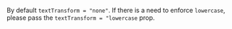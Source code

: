 By default `textTransform = "none"`. If there is a need to enforce `lowercase`, please pass the `textTransform = "lowercase` prop.
